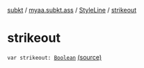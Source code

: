 [subkt](../../index.md) / [myaa.subkt.ass](../index.md) / [StyleLine](index.md) / [strikeout](./strikeout.md)

# strikeout

`var strikeout: `[`Boolean`](https://kotlinlang.org/api/latest/jvm/stdlib/kotlin/-boolean/index.html) [(source)](https://github.com/Myaamori/SubKt/blob/0.1.8/src/main/kotlin/myaa/subkt/ass/parser.kt#L550)